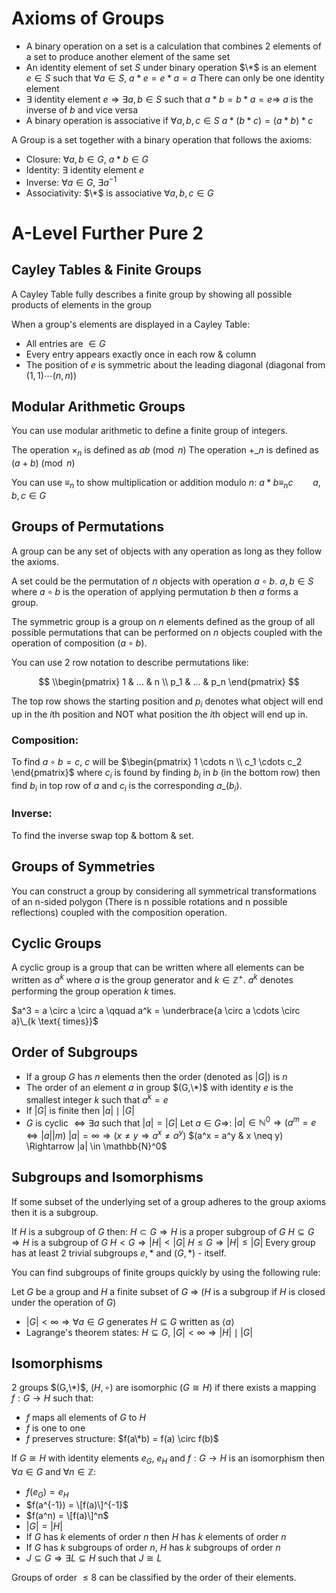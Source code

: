 # Axioms of Groups

* A binary operation on a set is a calculation that combines 2 elements of a set to produce another element of the same set
* An identity element of set $S$ under binary operation $\*$ is an element $e \in S$ such that $\forall a \in S$, $a * e = e * a = a$
  There can only be one identity element
* $\exists$ identity element $e \Rightarrow \exists a,b \in S$ such that $a * b = b * a = e \Rightarrow$ $a$ is the inverse of $b$ and vice versa
* A binary operation is associative if $\forall a,b,c \in S$
  $a * (b*c) = (a*b) * c$

A Group is a set together with a binary operation that follows the axioms:

* Closure: $\forall a,b \in G$, $a * b \in G$
* Identity: $\exists$ identity element $e$
* Inverse: $\forall a \in G$, $\exists a^{-1}$
* Associativity: $\*$ is associative $\forall a,b,c \in G$

# A-Level Further Pure 2

## Cayley Tables & Finite Groups

A Cayley Table fully describes a finite group by showing all possible products of elements in the group

When a group's elements are displayed in a Cayley Table:

* All entries are $\in G$
* Every entry appears exactly once in each row & column
* The position of $e$ is symmetric about the leading diagonal (diagonal from $(1,1) \cdots (n,n)$)

## Modular Arithmetic Groups

You can use modular arithmetic to define a finite group of integers.

The operation $\times_n$ is defined as $ab \pmod{n}$
The operation $+\_n$ is defined as $(a+b) \pmod{n}$

You can use $\equiv_n$ to show multiplication or addition modulo $n$:
$a * b \equiv_n c \qquad a,b,c \in G$

## Groups of Permutations

A group can be any set of objects with any operation as long as they follow the axioms.

A set could be the permutation of $n$ objects with operation $a \circ b$. $a,b \in S$ where $a \circ b$ is the operation of applying permutation $b$ then $a$ forms a group.

The symmetric group is a group on $n$ elements defined as the group of all possible permutations that can be performed on $n$ objects coupled with the operation of composition $(a \circ b)$.

You can use 2 row notation to describe permutations like:

$$
\\begin{pmatrix} 1 & ... & n \\ p_1 & ... & p_n \end{pmatrix}
$$

The top row shows the starting position and $p_i$ denotes what object will end up in the $i$th position and NOT what position the $i$th object will end up in.

### Composition:

To find $a \circ b = c$, $c$ will be $\begin{pmatrix} 1 \cdots n \\ c_1 \cdots c_2 \end{pmatrix}$ where $c_i$ is found by finding $b_i$ in $b$ (in the bottom row) then find $b_i$ in top row of $a$ and $c_i$ is the corresponding $a\_{(b_i)}$.

### Inverse:

To find the inverse swap top & bottom & set.

## Groups of Symmetries

You can construct a group by considering all symmetrical transformations of an n-sided polygon (There is n possible rotations and n possible reflections) coupled with the composition operation.

## Cyclic Groups

A cyclic group is a group that can be written where all elements can be written as $a^k$ where $a$ is the group generator and $k \in \mathbb{Z}^+$. $a^k$ denotes performing the group operation $k$ times.

$a^3 = a \circ a \circ a \qquad a^k = \underbrace{a \circ a \cdots \circ a}\_{k \text{ times}}$

## Order of Subgroups

* If a group $G$ has $n$ elements then the order (denoted as $|G|$) is $n$
* The order of an element $a$ in group $(G,\*)$ with identity $e$ is the smallest integer $k$ such that $a^k = e$
* If $|G|$ is finite then $|a| \mid |G|$
* $G$ is cyclic $\Leftrightarrow \exists a$ such that $|a| = |G|$
  Let $a \in G \Rightarrow$:
  $|a| \in \mathbb{N}^0 \Rightarrow (a^m = e \Leftrightarrow |a||m)$
  $|a| = \infty \Rightarrow (x \neq y \Rightarrow a^x \neq a^y)$
  $(a^x = a^y & x \neq y) \Rightarrow |a| \in \mathbb{N}^0$

## Subgroups and Isomorphisms

If some subset of the underlying set of a group adheres to the group axioms then it is a subgroup.

If $H$ is a subgroup of $G$ then:
$H \subset G \Rightarrow H$ is a proper subgroup of $G$
$H \subseteq G \Rightarrow H$ is a subgroup of $G$
$H < G \Rightarrow |H| < |G|$
$H \leq G \Rightarrow |H| \leq |G|$
Every group has at least 2 trivial subgroups ${e}, *$ and $(G,*)$ - itself.

You can find subgroups of finite groups quickly by using the following rule:

Let $G$ be a group and $H$ a finite subset of $G$ $\Rightarrow$ ($H$ is a subgroup if $H$ is closed under the operation of $G$)

* $|G| < \infty \Rightarrow \forall a \in G$ generates $H \subseteq G$ written as $\langle a \rangle$
* Lagrange's theorem states:
  $H \subseteq G$, $|G| < \infty \Rightarrow |H| \mid |G|$

## Isomorphisms

2 groups $(G,\*)$, $(H,\circ)$ are isomorphic $(G \cong H)$ if there exists a mapping $f: G \rightarrow H$ such that:

* $f$ maps all elements of $G$ to $H$
* $f$ is one to one
* $f$ preserves structure: $f(a\*b) = f(a) \circ f(b)$

If $G \cong H$ with identity elements $e_G$, $e_H$ and $f: G \rightarrow H$ is an isomorphism then $\forall a \in G$ and $\forall n \in \mathbb{Z}$:

* $f(e_G) = e_H$
* $f(a^{-1}) = \[f(a)\]^{-1}$
* $f(a^n) = \[f(a)\]^n$
* $|G| = |H|$
* If $G$ has $k$ elements of order $n$ then $H$ has $k$ elements of order $n$
* If $G$ has $k$ subgroups of order $n$, $H$ has $k$ subgroups of order $n$
* $J \subseteq G \Rightarrow \exists L \subseteq H$ such that $J \cong L$

Groups of order $\leq 8$ can be classified by the order of their elements.

